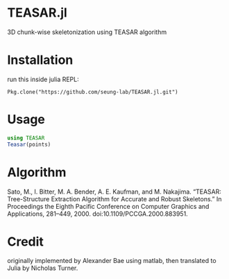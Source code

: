 # TEASAR.jl
3D chunk-wise skeletonization using TEASAR algorithm

# Installation
run this inside julia REPL:

    Pkg.clone("https://github.com/seung-lab/TEASAR.jl.git")

# Usage
```Julia
using TEASAR
Teasar(points)
```

# Algorithm 
Sato, M., I. Bitter, M. A. Bender, A. E. Kaufman, and M. Nakajima. “TEASAR: Tree-Structure Extraction Algorithm for Accurate and Robust Skeletons.” In Proceedings the Eighth Pacific Conference on Computer Graphics and Applications, 281–449, 2000. doi:10.1109/PCCGA.2000.883951.

# Credit 
originally implemented by Alexander Bae using matlab, then translated to Julia by Nicholas Turner.
